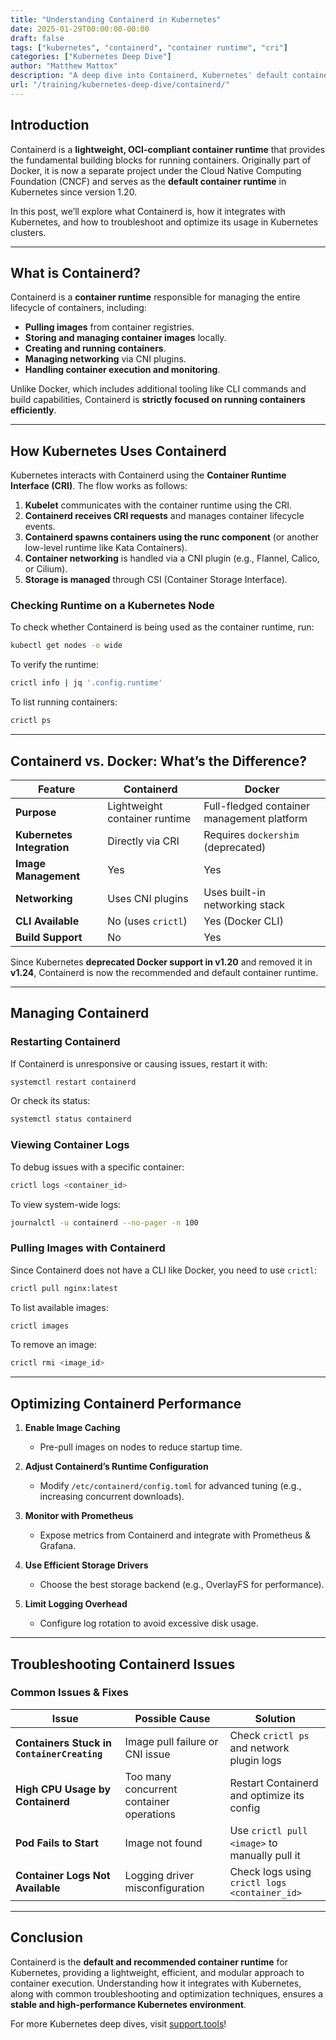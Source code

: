 ```yaml
---
title: "Understanding Containerd in Kubernetes"
date: 2025-01-29T00:00:00-00:00
draft: false
tags: ["kubernetes", "containerd", "container runtime", "cri"]
categories: ["Kubernetes Deep Dive"]
author: "Matthew Mattox"
description: "A deep dive into Containerd, Kubernetes' default container runtime, and how it interacts with the Kubernetes control plane."
url: "/training/kubernetes-deep-dive/containerd/"
---
```


## Introduction

Containerd is a **lightweight, OCI-compliant container runtime** that provides the fundamental building blocks for running containers. Originally part of Docker, it is now a separate project under the Cloud Native Computing Foundation (CNCF) and serves as the **default container runtime** in Kubernetes since version 1.20.

In this post, we’ll explore what Containerd is, how it integrates with Kubernetes, and how to troubleshoot and optimize its usage in Kubernetes clusters.

---

## What is Containerd?

Containerd is a **container runtime** responsible for managing the entire lifecycle of containers, including:

- **Pulling images** from container registries.
- **Storing and managing container images** locally.
- **Creating and running containers**.
- **Managing networking** via CNI plugins.
- **Handling container execution and monitoring**.

Unlike Docker, which includes additional tooling like CLI commands and build capabilities, Containerd is **strictly focused on running containers efficiently**.

---

## How Kubernetes Uses Containerd

Kubernetes interacts with Containerd using the **Container Runtime Interface (CRI)**. The flow works as follows:

1. **Kubelet** communicates with the container runtime using the CRI.
2. **Containerd receives CRI requests** and manages container lifecycle events.
3. **Containerd spawns containers using the runc component** (or another low-level runtime like Kata Containers).
4. **Container networking** is handled via a CNI plugin (e.g., Flannel, Calico, or Cilium).
5. **Storage is managed** through CSI (Container Storage Interface).

### Checking Runtime on a Kubernetes Node

To check whether Containerd is being used as the container runtime, run:

```bash
kubectl get nodes -o wide
```

To verify the runtime:

```bash
crictl info | jq '.config.runtime'
```

To list running containers:

```bash
crictl ps
```

---

## Containerd vs. Docker: What’s the Difference?

| Feature         | Containerd | Docker |
|----------------|------------|------------|
| **Purpose** | Lightweight container runtime | Full-fledged container management platform |
| **Kubernetes Integration** | Directly via CRI | Requires `dockershim` (deprecated) |
| **Image Management** | Yes | Yes |
| **Networking** | Uses CNI plugins | Uses built-in networking stack |
| **CLI Available** | No (uses `crictl`) | Yes (Docker CLI) |
| **Build Support** | No | Yes |

Since Kubernetes **deprecated Docker support in v1.20** and removed it in **v1.24**, Containerd is now the recommended and default container runtime.

---

## Managing Containerd

### Restarting Containerd
If Containerd is unresponsive or causing issues, restart it with:

```bash
systemctl restart containerd
```

Or check its status:

```bash
systemctl status containerd
```

### Viewing Container Logs

To debug issues with a specific container:

```bash
crictl logs <container_id>
```

To view system-wide logs:

```bash
journalctl -u containerd --no-pager -n 100
```

### Pulling Images with Containerd

Since Containerd does not have a CLI like Docker, you need to use `crictl`:

```bash
crictl pull nginx:latest
```

To list available images:

```bash
crictl images
```

To remove an image:

```bash
crictl rmi <image_id>
```

---

## Optimizing Containerd Performance

1. **Enable Image Caching**
   - Pre-pull images on nodes to reduce startup time.

2. **Adjust Containerd’s Runtime Configuration**
   - Modify `/etc/containerd/config.toml` for advanced tuning (e.g., increasing concurrent downloads).

3. **Monitor with Prometheus**
   - Expose metrics from Containerd and integrate with Prometheus & Grafana.

4. **Use Efficient Storage Drivers**
   - Choose the best storage backend (e.g., OverlayFS for performance).

5. **Limit Logging Overhead**
   - Configure log rotation to avoid excessive disk usage.

---

## Troubleshooting Containerd Issues

### Common Issues & Fixes

| Issue | Possible Cause | Solution |
|--------|---------------|----------|
| **Containers Stuck in `ContainerCreating`** | Image pull failure or CNI issue | Check `crictl ps` and network plugin logs |
| **High CPU Usage by Containerd** | Too many concurrent container operations | Restart Containerd and optimize its config |
| **Pod Fails to Start** | Image not found | Use `crictl pull <image>` to manually pull it |
| **Container Logs Not Available** | Logging driver misconfiguration | Check logs using `crictl logs <container_id>` |

---

## Conclusion

Containerd is the **default and recommended container runtime** for Kubernetes, providing a lightweight, efficient, and modular approach to container execution. Understanding how it integrates with Kubernetes, along with common troubleshooting and optimization techniques, ensures a **stable and high-performance Kubernetes environment**.

For more Kubernetes deep dives, visit [support.tools](https://support.tools)!
